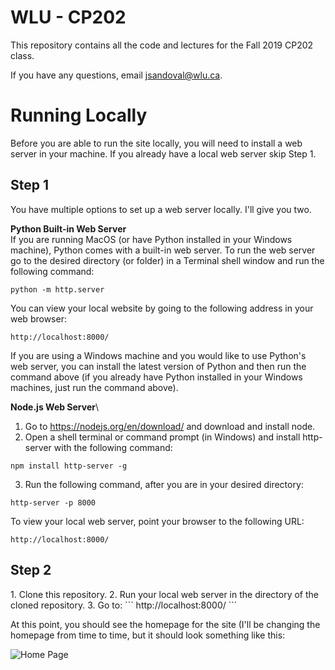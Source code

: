 # WLU - CP202
This repository contains all the code and lectures for the Fall 2019 CP202 class.

If you have any questions, email jsandoval@wlu.ca.

# Running Locally
Before you are able to run the site locally, you will need to install a web server in your machine. If you already have a local web server skip Step 1.

<h2>Step 1</h2>

You have multiple options to set up a web server locally. I'll give you two.

**Python Built-in Web Server**\
If you are running MacOS (or have Python installed in your Windows machine), Python comes with a built-in web server. To run the web server go to the desired directory (or folder) in a Terminal shell window and run the following command:

```
python -m http.server
````

You can view your local website by going to the following address in your web browser:

```
http://localhost:8000/
```

If you are using a Windows machine and you would like to use Python's web server, you can install the latest version of Python and then run the command above (if you already have Python installed in your Windows machines, just run the command above).

**Node.js Web Server**\
1. Go to https://nodejs.org/en/download/ and download and install node.
2. Open a shell terminal or command prompt (in Windows) and install http-server with the following command:
```
npm install http-server -g
```
3. Run the following command, after you are in your desired directory:
```
http-server -p 8000
```
To view your local web server, point your browser to the following URL:
```
http://localhost:8000/
```

<h2>Step 2</h2>
1. Clone this repository.
2. Run your local web server in the directory of the cloned repository.
3. Go to:
```
http://localhost:8000/
```

At this point, you should see the homepage for the site (I'll be changing the homepage from time to time, but it should look something like this:

![Home Page](http://wlu-cp202.appspot.com/img/homepage.png)



